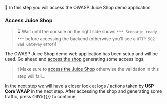 &#127919; In this step you will access the OWASP Juice Shop demo application

### Access Juice Shop

> &#8987; Wait until the console on the right side shows `*** Scenario ready ***` before accessing the backend (otherwise you'll see a `HTTP 502 Bad Gateway` error)!

The OWASP Juice Shop demo web application has been setup and will be used. Go ahead and [access the shop]({{TRAFFIC_HOST1_80}}) generating some access logs.

> &#10071; Make sure to [access the Juice Shop]({{TRAFFIC_HOST1_80}}) otherwise the validation in this step will fail...

In the next step we will have a closer look at logs / actions taken by **USP Core WAAP** in the next step. After accessing the shop and generating some traffic, press `CHECK`{{}} to continue.
